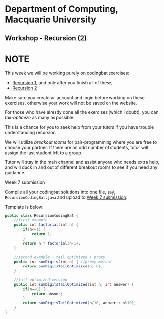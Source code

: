 # Department of Computing, Macquarie University

## Workshop - Recursion (2)

# NOTE

This week we will be working purely on codingbat exercises:

- [Recursion 1](https://codingbat.com/java/Recursion-1), and only after you finish all of these,
- [Recursion 2](https://codingbat.com/java/Recursion-2)

Make sure you create an account and login before working on these exercises, otherwise your work will not be saved on the website.

For those who have already done all the exercises (which I doubt), you can *tail-optimize* as many as possible.

This is a chance for you to seek help from your tutors if you have trouble understanding recursion.

We will utilize *breakout rooms* for pair-programming where you are free to choose your partner. If there are an odd number of students, tutor will assign the last student left to a group.

Tutor will stay in the main channel and assist anyone who needs extra help, and will duck in and out of different breakout rooms to see if you need any guidance.

Week 7 submission

Compile all your codingbat solutions into one file, say, `RecursionCodingBat.java` and upload to [Week 7 submission](https://ilearn.mq.edu.au/mod/assign/view.php?id=6013521).

Template is below:

```java
public class RecursionCodingBat {
	//first example
	public int factorial(int n) {
  		if(n<=1) {
  			return 1;
  		}
  		return n * factorial(n-1);
	}
	
	//second example - tail optimized + proxy
	public int sumDigits(int n) { //proxy method
  		return sumDigitsTailOptimized(n, 0);
	}

	//tail optimized version
	public int sumDigitsTailOptimized(int n, int answer) {
		if(n==0) {
			return answer;
		}
		return sumDigitsTailOptimized(n/10, answer + n%10);
	}
}
```